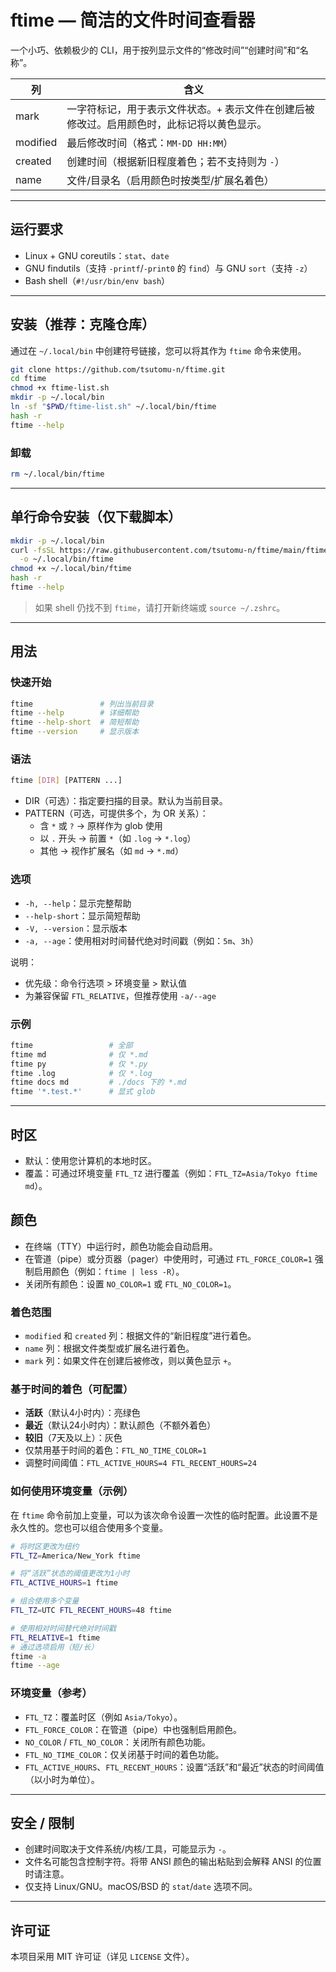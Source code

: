 # ftime — 简洁的文件时间查看器

一个小巧、依赖极少的 CLI，用于按列显示文件的“修改时间”“创建时间”和“名称”。

| 列       | 含义                                                                                   |
|----------|----------------------------------------------------------------------------------------|
| mark     | 一字符标记，用于表示文件状态。`+` 表示文件在创建后被修改过。启用颜色时，此标记将以黄色显示。 |
| modified | 最后修改时间（格式：`MM-DD HH:MM`）                                                    |
| created  | 创建时间（根据新旧程度着色；若不支持则为 `-`）                                       |
| name     | 文件/目录名（启用颜色时按类型/扩展名着色）                                              |

---

## 运行要求

- Linux + GNU coreutils：`stat`、`date`
- GNU findutils（支持 `-printf`/`-print0` 的 `find`）与 GNU `sort`（支持 `-z`）
- Bash shell（`#!/usr/bin/env bash`）

---

## 安装（推荐：克隆仓库）

通过在 `~/.local/bin` 中创建符号链接，您可以将其作为 `ftime` 命令来使用。

```bash
git clone https://github.com/tsutomu-n/ftime.git
cd ftime
chmod +x ftime-list.sh
mkdir -p ~/.local/bin
ln -sf "$PWD/ftime-list.sh" ~/.local/bin/ftime
hash -r
ftime --help
```

### 卸载

```bash
rm ~/.local/bin/ftime
```

---

## 单行命令安装（仅下载脚本）

```bash
mkdir -p ~/.local/bin
curl -fsSL https://raw.githubusercontent.com/tsutomu-n/ftime/main/ftime-list.sh \
  -o ~/.local/bin/ftime
chmod +x ~/.local/bin/ftime
hash -r
ftime --help
```

> 如果 shell 仍找不到 `ftime`，请打开新终端或 `source ~/.zshrc`。

---

## 用法

### 快速开始

```bash
ftime               # 列出当前目录
ftime --help        # 详细帮助
ftime --help-short  # 简短帮助
ftime --version     # 显示版本
```

### 语法

```bash
ftime [DIR] [PATTERN ...]
```

- DIR（可选）：指定要扫描的目录。默认为当前目录。
- PATTERN（可选，可提供多个，为 OR 关系）：
  - 含 `*` 或 `?` → 原样作为 glob 使用
  - 以 `.` 开头 → 前置 `*`（如 `.log` → `*.log`）
  - 其他 → 视作扩展名（如 `md` → `*.md`）

### 选项

- `-h, --help`：显示完整帮助
- `--help-short`：显示简短帮助
- `-V, --version`：显示版本
- `-a, --age`：使用相对时间替代绝对时间戳（例如：`5m`、`3h`）

说明：
- 优先级：命令行选项 > 环境变量 > 默认值
- 为兼容保留 `FTL_RELATIVE`，但推荐使用 `-a/--age`

### 示例

```bash
ftime                 # 全部
ftime md              # 仅 *.md
ftime py              # 仅 *.py
ftime .log            # 仅 *.log
ftime docs md         # ./docs 下的 *.md
ftime '*.test.*'      # 显式 glob
```

---

## 时区

- 默认：使用您计算机的本地时区。
- 覆盖：可通过环境变量 `FTL_TZ` 进行覆盖（例如：`FTL_TZ=Asia/Tokyo ftime md`）。

## 颜色

- 在终端（TTY）中运行时，颜色功能会自动启用。
- 在管道（pipe）或分页器（pager）中使用时，可通过 `FTL_FORCE_COLOR=1` 强制启用颜色（例如：`ftime | less -R`）。
- 关闭所有颜色：设置 `NO_COLOR=1` 或 `FTL_NO_COLOR=1`。

### 着色范围
- `modified` 和 `created` 列：根据文件的“新旧程度”进行着色。
- `name` 列：根据文件类型或扩展名进行着色。
- `mark` 列：如果文件在创建后被修改，则以黄色显示 `+`。

### 基于时间的着色（可配置）
- **活跃**（默认4小时内）：亮绿色
- **最近**（默认24小时内）：默认颜色（不额外着色）
- **较旧**（7天及以上）：灰色
- 仅禁用基于时间的着色：`FTL_NO_TIME_COLOR=1`
- 调整时间阈值：`FTL_ACTIVE_HOURS=4 FTL_RECENT_HOURS=24`

### 如何使用环境变量（示例）

在 `ftime` 命令前加上变量，可以为该次命令设置一次性的临时配置。此设置不是永久性的。您也可以组合使用多个变量。

```bash
# 将时区更改为纽约
FTL_TZ=America/New_York ftime

# 将“活跃”状态的阈值更改为1小时
FTL_ACTIVE_HOURS=1 ftime

# 组合使用多个变量
FTL_TZ=UTC FTL_RECENT_HOURS=48 ftime

# 使用相对时间替代绝对时间戳
FTL_RELATIVE=1 ftime
# 通过选项启用（短/长）
ftime -a
ftime --age
```

### 环境变量（参考）
- `FTL_TZ`：覆盖时区（例如 `Asia/Tokyo`）。
- `FTL_FORCE_COLOR`：在管道（pipe）中也强制启用颜色。
- `NO_COLOR` / `FTL_NO_COLOR`：关闭所有颜色功能。
- `FTL_NO_TIME_COLOR`：仅关闭基于时间的着色功能。
- `FTL_ACTIVE_HOURS`、`FTL_RECENT_HOURS`：设置“活跃”和“最近”状态的时间阈值（以小时为单位）。

---

## 安全 / 限制

- 创建时间取决于文件系统/内核/工具，可能显示为 `-`。
- 文件名可能包含控制字符。将带 ANSI 颜色的输出粘贴到会解释 ANSI 的位置时请注意。
- 仅支持 Linux/GNU。macOS/BSD 的 `stat`/`date` 选项不同。

---

## 许可证

本项目采用 MIT 许可证（详见 `LICENSE` 文件）。
